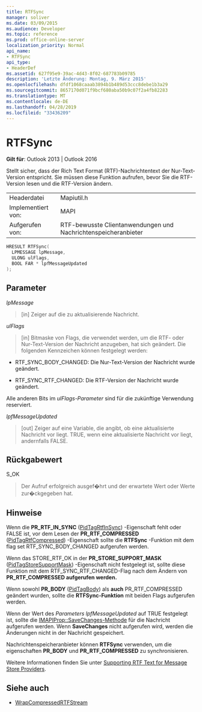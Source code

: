 ```yaml
---
title: RTFSync
manager: soliver
ms.date: 03/09/2015
ms.audience: Developer
ms.topic: reference
ms.prod: office-online-server
localization_priority: Normal
api_name:
- RTFSync
api_type:
- HeaderDef
ms.assetid: 627f95e9-39ac-4d43-8f02-687783b09785
description: 'Letzte Änderung: Montag, 9. März 2015'
ms.openlocfilehash: dfdf1068caaab3894b1b489d53ccc8debe1b3a29
ms.sourcegitcommit: 8657170d071f9bcf680aba50b9c07f2a4fb82283
ms.translationtype: MT
ms.contentlocale: de-DE
ms.lasthandoff: 04/28/2019
ms.locfileid: "33436209"
---
```

# <a name="rtfsync"></a>RTFSync

**Gilt für**: Outlook 2013 | Outlook 2016 
  
Stellt sicher, dass der Rich Text Format (RTF)-Nachrichtentext der Nur-Text-Version entspricht. Sie müssen diese Funktion aufrufen, bevor Sie die RTF-Version lesen und die RTF-Version ändern. 
  
|||
|:-----|:-----|
|Headerdatei  <br/> |Mapiutil.h  <br/> |
|Implementiert von:  <br/> |MAPI  <br/> |
|Aufgerufen von:  <br/> |RTF-bewusste Clientanwendungen und Nachrichtenspeicheranbieter  <br/> |
   
```cpp
HRESULT RTFSync(
  LPMESSAGE lpMessage,
  ULONG ulFlags,
  BOOL FAR * lpfMessageUpdated
);
```

## <a name="parameters"></a>Parameter

_lpMessage_
  
> [in] Zeiger auf die zu aktualisierende Nachricht.
    
_ulFlags_
  
> [in] Bitmaske von Flags, die verwendet werden, um die RTF- oder Nur-Text-Version der Nachricht anzugeben, hat sich geändert. Die folgenden Kennzeichen können festgelegt werden:
    
  - RTF_SYNC_BODY_CHANGED: Die Nur-Text-Version der Nachricht wurde geändert.
      
  - RTF_SYNC_RTF_CHANGED: Die RTF-Version der Nachricht wurde geändert.
    
  Alle anderen Bits im  _ulFlags-Parameter_ sind für die zukünftige Verwendung reserviert. 
    
_lpfMessageUpdated_
  
> [out] Zeiger auf eine Variable, die angibt, ob eine aktualisierte Nachricht vor liegt. TRUE, wenn eine aktualisierte Nachricht vor liegt, andernfalls FALSE.
    
## <a name="return-value"></a>Rückgabewert

S_OK 
  
> Der Aufruf erfolgreich ausgef�hrt und der erwartete Wert oder Werte zur�ckgegeben hat.
    
## <a name="remarks"></a>Hinweise

Wenn die **PR_RTF_IN_SYNC** ([PidTagRtfInSync](pidtagrtfinsync-canonical-property.md)) -Eigenschaft fehlt oder FALSE ist, vor dem Lesen der **PR_RTF_COMPRESSED** ([PidTagRtfCompressed](pidtagrtfcompressed-canonical-property.md)) -Eigenschaft sollte die **RTFSync** -Funktion mit dem flag set RTF_SYNC_BODY_CHANGED aufgerufen werden. 
  
Wenn das STORE_RTF_OK in der **PR_STORE_SUPPORT_MASK** ([PidTagStoreSupportMask](pidtagstoresupportmask-canonical-property.md)) -Eigenschaft nicht festgelegt ist, sollte diese Funktion mit dem RTF_SYNC_RTF_CHANGED-Flag nach dem Ändern von **PR_RTF_COMPRESSED aufgerufen werden.** 
  
Wenn sowohl **PR_BODY** ([PidTagBody](pidtagbody-canonical-property.md)) als **auch** PR_RTF_COMPRESSED geändert wurden, sollte die **RTFSync-Funktion** mit beiden Flags aufgerufen werden. 
  
Wenn der Wert des  _Parameters lpfMessageUpdated_ auf TRUE festgelegt ist, sollte die [IMAPIProp::SaveChanges-Methode](imapiprop-savechanges.md) für die Nachricht aufgerufen werden. Wenn **SaveChanges** nicht aufgerufen wird, werden die Änderungen nicht in der Nachricht gespeichert. 
  
Nachrichtenspeicheranbieter können **RTFSync** verwenden, um die eigenschaften **PR_BODY** und **PR_RTF_COMPRESSED** zu synchronisieren. 
  
Weitere Informationen finden Sie unter [Supporting RTF Text for Message Store Providers](supporting-rtf-text-for-message-store-providers.md). 
  
## <a name="see-also"></a>Siehe auch

- [WrapCompressedRTFStream](wrapcompressedrtfstream.md)

